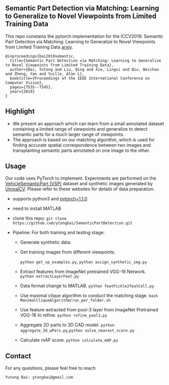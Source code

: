 ## Semantic Part Detection via Matching: Learning to Generalize to Novel Viewpoints from Limited Training Data

This repo constains the pytorch implementation for the ICCV2019: Semantic Part Detection via Matching: Learning to Generalize to Novel Viewpoints from Limited Training Data [arxiv](https://arxiv.org/abs/1811.11823).

```
@inproceedings{bai2019semantic,
  title={Semantic Part Detection via Matching: Learning to Generalize to Novel Viewpoints from Limited Training Data},
  author={Bai, Yutong and Liu, Qing and Xie, Lingxi and Qiu, Weichao and Zheng, Yan and Yuille, Alan L},
  booktitle={Proceedings of the IEEE International Conference on Computer Vision},
  pages={7535--7545},
  year={2019}
}
```

## Highlight
- We present an approach which can learn from a small annotated dataset containing a limited range of viewpoints and generalize to detect semantic parts for a much larger range of viewpoints. 
- The approach is based on our matching algorithm, which is used for finding accurate spatial correspondence between two images and transplanting semantic parts annotated on one image to the other.

## Usage
Our code uses PyTorch to implement. 
Experiments are performed on the [VehicleSemanticPart (VSP)](https://arxiv.org/abs/1511.06855) dataset and synthetic images generated by [UnrealCV](https://unrealcv.org/). 
Please refer to these websites for details of data preparation.

- supports python3 and [pytorch=1.1.0](http://pytorch.org)

- need to install MATLAB

- clone this repo: `git clone https://github.com/ytongbai/SemanticPartDetection.git`

- Pipeline: 
For both training and testing stage:
  - Generate synthetic data. 
  - Get training images from different viewpoints. 

    `python get_vp_examples.py`, `python assign_synthetic_img.py `
  - Extract features from ImageNet pretrained VGG-16 Network.  
  `python extractLayerFeat.py`
  - Data format change to MATLAB. 
  `python featPickle2featCell.py`
  - Use maximal clique algorithm to conduct the matching stage. 
  `bash MaximalCliqueAlgorithm/run_per_folder.sh`
  - Use feature extracted from pool-3 layer from ImageNet Pretrained VGG-16 to refine. 
  `python refine_pool3.py` 
  - Aggregate 2D parts to 3D CAD model.
  `python aggregate_3d_wPars.py`,`python solve_nearest_score.py`
  - Calculate mAP score. `python calculate_mAP.py`

## Contact

For any questions, please feel free to reach 
```
Yutong Bai: ytongbai@gmail.com
```
